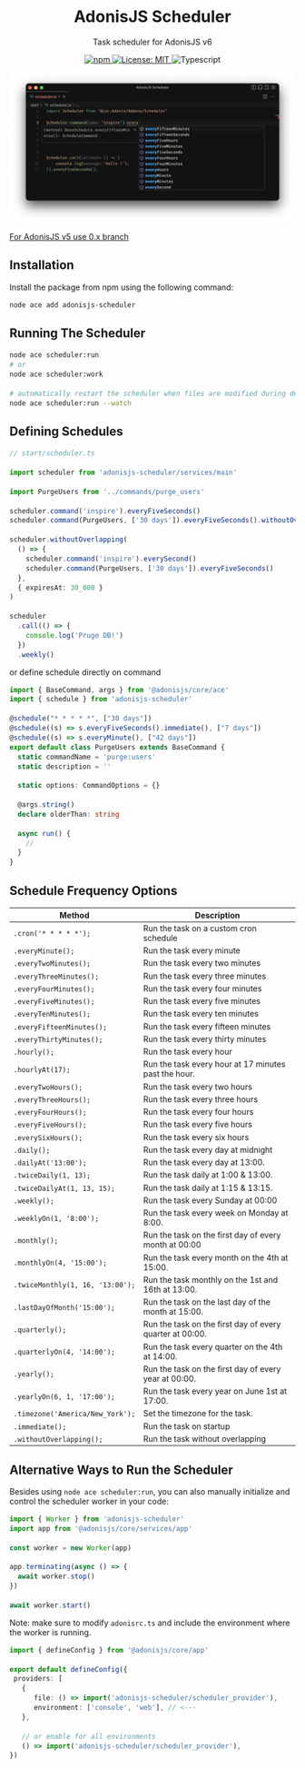 <div align="center">
  <h1><b>AdonisJS Scheduler</b></h1>

  <p>Task scheduler for AdonisJS v6</p>

  <p>
    <a href="https://npmjs.org/package/adonisjs-scheduler" target="_blank">
      <img alt="npm" src="https://img.shields.io/npm/v/adonisjs-scheduler.svg?style=for-the-badge&logo=npm" />
    </a>
    <a href="https://github.com/KABBOUCHI/adonisjs-scheduler/blob/master/LICENSE.md" target="_blank">
      <img alt="License: MIT" src="https://img.shields.io/npm/l/adonisjs-scheduler?color=blueviolet&style=for-the-badge" />
    </a>
    <img alt="Typescript" src="https://img.shields.io/badge/Typescript-294E80.svg?style=for-the-badge&logo=typescript" />
  </p>
</div>

<p align="center">
    <img src="https://raw.githubusercontent.com/KABBOUCHI/adonisjs-scheduler/master/example.png" alt="Scheduler code example">
</p>

<aside class="notice">
  <a href="https://github.com/KABBOUCHI/adonisjs-scheduler/tree/0.x">For AdonisJS v5 use 0.x branch</a>
</aside>

## Installation

Install the package from npm using the following command:

```bash
node ace add adonisjs-scheduler
```

## Running The Scheduler

```sh
node ace scheduler:run
# or
node ace scheduler:work

# automatically restart the scheduler when files are modified during development mode
node ace scheduler:run --watch
```

## Defining Schedules

```ts
// start/scheduler.ts

import scheduler from 'adonisjs-scheduler/services/main'

import PurgeUsers from '../commands/purge_users'

scheduler.command('inspire').everyFiveSeconds()
scheduler.command(PurgeUsers, ['30 days']).everyFiveSeconds().withoutOverlapping()

scheduler.withoutOverlapping(
  () => {
    scheduler.command('inspire').everySecond()
    scheduler.command(PurgeUsers, ['30 days']).everyFiveSeconds()
  },
  { expiresAt: 30_000 }
)

scheduler
  .call(() => {
    console.log('Pruge DB!')
  })
  .weekly()
```

or define schedule directly on command

```ts
import { BaseCommand, args } from '@adonisjs/core/ace'
import { schedule } from 'adonisjs-scheduler'

@schedule("* * * * *", ["30 days"])
@schedule((s) => s.everyFiveSeconds().immediate(), ["7 days"])
@schedule((s) => s.everyMinute(), ["42 days"])
export default class PurgeUsers extends BaseCommand {
  static commandName = 'purge:users'
  static description = ''

  static options: CommandOptions = {}

  @args.string()
  declare olderThan: string

  async run() {
    //
  }
}
```


## Schedule Frequency Options

| Method                           | Description                                             |
| -------------------------------- | ------------------------------------------------------- |
| `.cron('* * * * *');`            | Run the task on a custom cron schedule                  |
| `.everyMinute();`                | Run the task every minute                               |
| `.everyTwoMinutes();`            | Run the task every two minutes                          |
| `.everyThreeMinutes();`          | Run the task every three minutes                        |
| `.everyFourMinutes();`           | Run the task every four minutes                         |
| `.everyFiveMinutes();`           | Run the task every five minutes                         |
| `.everyTenMinutes();`            | Run the task every ten minutes                          |
| `.everyFifteenMinutes();`        | Run the task every fifteen minutes                      |
| `.everyThirtyMinutes();`         | Run the task every thirty minutes                       |
| `.hourly();`                     | Run the task every hour                                 |
| `.hourlyAt(17);`                 | Run the task every hour at 17 minutes past the hour.    |
| `.everyTwoHours();`              | Run the task every two hours                            |
| `.everyThreeHours();`            | Run the task every three hours                          |
| `.everyFourHours();`             | Run the task every four hours                           |
| `.everyFiveHours();`             | Run the task every five hours                           |
| `.everySixHours();`              | Run the task every six hours                            |
| `.daily();`                      | Run the task every day at midnight                      |
| `.dailyAt('13:00');`             | Run the task every day at 13:00.                        |
| `.twiceDaily(1, 13);`            | Run the task daily at 1:00 & 13:00.                     |
| `.twiceDailyAt(1, 13, 15);`      | Run the task daily at 1:15 & 13:15.                     |
| `.weekly();`                     | Run the task every Sunday at 00:00                      |
| `.weeklyOn(1, '8:00');`          | Run the task every week on Monday at 8:00.              |
| `.monthly();`                    | Run the task on the first day of every month at 00:00   |
| `.monthlyOn(4, '15:00');`        | Run the task every month on the 4th at 15:00.           |
| `.twiceMonthly(1, 16, '13:00');` | Run the task monthly on the 1st and 16th at 13:00.      |
| `.lastDayOfMonth('15:00');`      | Run the task on the last day of the month at 15:00.     |
| `.quarterly();`                  | Run the task on the first day of every quarter at 00:00.|
| `.quarterlyOn(4, '14:00');`      | Run the task every quarter on the 4th at 14:00.         |
| `.yearly();`                     | Run the task on the first day of every year at 00:00.   |
| `.yearlyOn(6, 1, '17:00');`      | Run the task every year on June 1st at 17:00.           |
| `.timezone('America/New_York');` | Set the timezone for the task.                          |
| `.immediate();`                  | Run the task on startup                                 |
| `.withoutOverlapping();`         | Run the task without overlapping                        |


## Alternative Ways to Run the Scheduler

Besides using `node ace scheduler:run`, you can also manually initialize and control the scheduler worker in your code:

```ts
import { Worker } from 'adonisjs-scheduler'
import app from '@adonisjs/core/services/app'

const worker = new Worker(app)

app.terminating(async () => {
  await worker.stop()
})

await worker.start()
```


Note: make sure to modify `adonisrc.ts` and include the environment where the worker is running.

```ts
import { defineConfig } from '@adonisjs/core/app'

export default defineConfig({
 providers: [
   {
      file: () => import('adonisjs-scheduler/scheduler_provider'),
      environment: ['console', 'web'], // <---
   },

   // or enable for all environments
   () => import('adonisjs-scheduler/scheduler_provider'),
})
```
